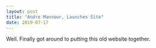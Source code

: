 ```yaml
---
layout: post
title: "Andre Mansour, Launches Site"
date: 2019-07-17
---
```


Well. Finally got around to putting this old website together. 
